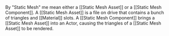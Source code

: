By "Static Mesh" me mean either a [[Static Mesh Asset]] or a [[Static Mesh Component]].
A [[Static Mesh Asset]] is a file on drive that contains a bunch of triangles and [[Material]] slots.
A [[Static Mesh Component]] brings a [[Static Mesh Asset]] into an Actor, causing the triangles of a [[Static Mesh Asset]] to be rendered.